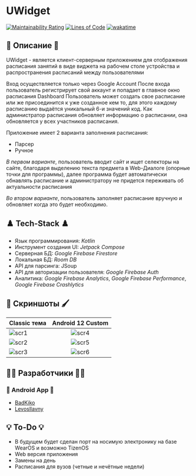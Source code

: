 # UWidget
[![Maintainability Rating](http://badkiko.ddns.net:9000/api/project_badges/measure?project=UGroup-LLC_UWidget_AYUK1B1-vl74rDW6Kjeu&metric=sqale_rating&token=df81254f833d2c81548de86fce5df04b925a32cd)](http://localhost:9000/dashboard?id=UGroup-LLC_UWidget_AYUK1B1-vl74rDW6Kjeu)
[![Lines of Code](http://badkiko.ddns.net:9000/api/project_badges/measure?project=UGroup-LLC_UWidget_AYUK1B1-vl74rDW6Kjeu&metric=ncloc&token=df81254f833d2c81548de86fce5df04b925a32cd)](http://localhost:9000/dashboard?id=UGroup-LLC_UWidget_AYUK1B1-vl74rDW6Kjeu)
[![wakatime](https://wakatime.com/badge/user/28a2f792-7e9a-4dd3-97e0-a2515ca044d0/project/3cea3d49-8ae3-43b3-bdb0-fd5dabd61080.svg)](https://wakatime.com/badge/user/28a2f792-7e9a-4dd3-97e0-a2515ca044d0/project/3cea3d49-8ae3-43b3-bdb0-fd5dabd61080)
## 📄 Описание 📄
UWidget - является клиент-серверным приложением для отображения расписания занятий в виде виджета на рабочем столе устройства и распространения расписаний между пользователями

Вход осуществляется только через Google Account
После входа пользователь регистрирует свой аккаунт и попадает в главное окно расписания Dashboard
Пользователь может создать свое расписание или же присоединится к уже созданное кем то, для этого каждому расписанию выдаётся уникальный 6-и значений код.
Как администратор расписания обновляет информацию о расписании, она обновляется у всех участников расписания.

Приложение имеет 2 варианта заполнения расписания:
- Парсер
- Ручное

*В первом варианте*, пользователь вводит сайт и ищет селекторы на сайте, благодаря выделению текста предмета в Web-Диалоге (опорные точки для программы), далее программа будет автоматически обнавлять расписание и администратору не придется переживать об актуальности расписания

*Во втором варианте*, пользователь заполняет расписание вручную и обновляет когда это будет необходимо.

## ♟️ Tech-Stack ♟️
- Язык программирования: *Kotlin*
- Инструмент создания UI: *Jetpack Compose*
- Серверная БД: *Google Firebase Firestore*
- Локальная БД: *Room DB*
- API для парсинга: JSoup
- API для авторизации пользователя: *Google Firebase Auth*
- Аналитика: *Google Firebase Analytics*, *Google Firebase Performance*, *Google Firebase Crashlytics*

## 🎨 Скриншоты 🖌️
| Classic тема                                                                                              |                                                  Android 12 Custom                                                   |
|-----------------------------------------------------------------------------------------------------------|:--------------------------------------------------------------------------------------------------------------------:|
| ![scr1](https://github.com/BadKiko/UWidget/blob/master/IMG_20220616_174943_344.jpg?raw=true "Скриншот 1") | ![scr4](https://github.com/BadKiko/UWidget/blob/master/Screenshot_20220616-175104_UWidget.png?raw=true "Скриншот 4") |
| ![scr2](https://github.com/BadKiko/UWidget/blob/master/IMG_20220616_175050_350.jpg?raw=true "Скриншот 2") | ![scr5](https://github.com/BadKiko/UWidget/blob/master/Screenshot_20220616-175112_UWidget.png?raw=true "Скриншот 5") |
| ![scr3](https://github.com/BadKiko/UWidget/blob/master/IMG_20220616_175059_797.jpg?raw=true "Скриншот 3") | ![scr6](https://github.com/BadKiko/UWidget/blob/master/Screenshot_20220616-175126_UWidget.png?raw=true "Скриншот 6") | 

## 🧑‍💻 Разработчики 🧑‍💻
### 📱 Android App 📱
- [BadKiko](https://github.com/BadKiko)
- [Levosllavny](https://github.com/Levosllavny)

## 💡 To-Do 💡
- В будущем будет сделан порт на носимую электронику на базе WearOS и возможно TizenOS
- Web версия приложения
- Замены на день
- Расписания для вузов (четные и нечётные недели)

